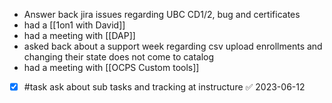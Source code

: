 - Answer back jira issues regarding UBC CD1/2, bug and certificates
- had a [[1on1 with David]]
- had a meeting with [[DAP]]
- asked back about a support week regarding csv upload enrollments and changing their state does not come to catalog
- had a meeting with [[OCPS Custom tools]]
- [x] #task ask about sub tasks and tracking at instructure ✅ 2023-06-12

